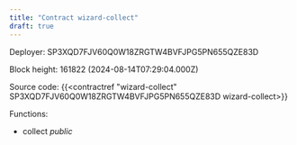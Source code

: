 ```yaml
---
title: "Contract wizard-collect"
draft: true
---
```

Deployer: SP3XQD7FJV60Q0W18ZRGTW4BVFJPG5PN655QZE83D


 



Block height: 161822 (2024-08-14T07:29:04.000Z)

Source code: {{<contractref "wizard-collect" SP3XQD7FJV60Q0W18ZRGTW4BVFJPG5PN655QZE83D wizard-collect>}}

Functions:

* collect _public_
